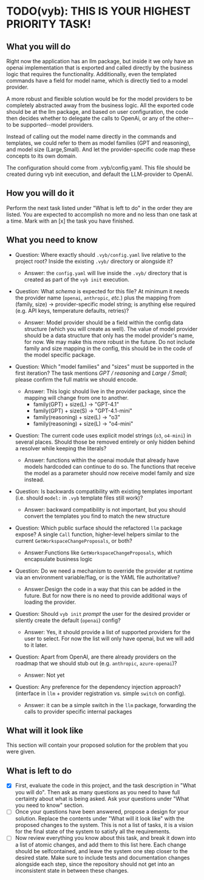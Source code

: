 # TODO(vyb): THIS IS YOUR HIGHEST PRIORITY TASK!

## What you will do
Right now the application has an llm package, but inside it we only have an openai implementation that is exported and called directly by the business logic that requires the functionality. Additionally, even the templated commands have a field for model name, which is directly tied to a model provider.

A more robust and flexible solution would be for the model providers to be completely abstracted away from the business logic. All the exported code should be at the llm package, and based on user configuration, the code then decides whether to delegate the calls to OpenAi, or any of the other--to be supported--model providers.

Instead of calling out the model name directly in the commands and templates, we could refer to them as model families (GPT and reasoning), and model size (Large,Small). And let the provider-specific code map these concepts to its own domain.

The configuration should come from .vyb/config.yaml. This file should be created during vyb init execution, and default the LLM-provider to OpenAI.

## How you will do it
Perform the next task listed under "What is left to do" in the order they are listed. 
You are expected to accomplish no more and no less than one task at a time.
Mark with an [x] the task you have finished.

## What you need to know
- Question: Where exactly should `.vyb/config.yaml` live relative to the
  project root?  Inside the existing `.vyb/` directory or alongside it?
  - Answer: the `config.yaml` will live inside the `.vyb/` directory that is created as part of the `vyb init` execution.

- Question: What *schema* is expected for this file?  At minimum it needs
  the provider name (`openai`, `anthropic`, *etc.*) plus the mapping from
  (family, size) → provider-specific model string; is anything else
  required (e.g. API keys, temperature defaults, retries)?
  - Answer: Model provider should be a field within the config data structure (which you will create as well). The value of model provider should be a data structure that only has the model provider's name, for now. We may make this more robust in the future. Do not include family and size mapping in the config, this should be in the code of the model specific package.

- Question: Which "model families" and "sizes" must be supported in the
  first iteration?  The task mentions *GPT / reasoning* and *Large / Small*;
  please confirm the full matrix we should encode.
  - Answer: This logic should live in the provider package, since the mapping will change from one to another.
    - family(GPT) + size(L) -> "GPT-4.1"
    - family(GPT) + size(S) -> "GPT-4.1-mini"
    - family(reasoning) + size(L) -> "o3"
    - family(reasoning) + size(L) -> "o4-mini" 

- Question: The current code uses explicit model strings (`o3`, `o4-mini`)
  in several places.  Should those be removed entirely or only hidden
  behind a resolver while keeping the literals?
  - Answer: functions within the openai module that already have models hardcoded can continue to do so. The functions that receive the model as a parameter should now receive model family and size instead. 

- Question: Is backwards compatibility with existing templates important
  (i.e. should `model:` in `.vyb` template files still work)?
  - Answer: backward compatibility is not important, but you should convert the templates you find to match the new structure

- Question: Which public surface should the refactored `llm` package
  expose?  A single `Call` function, higher-level helpers similar to the
  current `GetWorkspaceChangeProposals`, or both?
  - Answer:Functions like `GetWorkspaceChangeProposals`, which encapsulate business logic

- Question: Do we need a mechanism to override the provider at runtime
  via an environment variable/flag, or is the YAML file authoritative?
  - Answer:Design the code in a way that this can be added in the future. But for now there is no need to provide additional ways of loading the provider.

- Question: Should `vyb init` *prompt* the user for the desired provider
  or silently create the default (`openai`) config?
  - Answer: Yes, it should provide a list of supported providers for the user to select. For now the list will only have openai, but we will add to it later.

- Question: Apart from OpenAI, are there already providers on the roadmap
  that we should stub out (e.g. `anthropic`, `azure-openai`)?
  - Answer: Not yet

- Question: Any preference for the dependency injection approach?
  (interface in `llm` + provider registration vs. simple `switch` on
  config).
  - Answer: it can be a simple switch in the `llm` package, forwarding the calls to provider specific internal packages

## What will it look like
This section will contain your proposed solution for the problem that you were given. 

## What is left to do
- [x] First, evaluate the code in this project, and the task description in "What you will do". Then ask as many questions as you need to have full certainty about what is being asked. Ask your questions under "What you need to know" section.
- [ ] Once your questions have been answered, propose a design for your solution. Replace the contents under "What will it look like" with the proposed changes to the system. This is not a list of tasks, it is a vision for the final state of the system to satisfy all the requirements.
- [ ] Now review everything you know about this task, and break it down into a list of atomic changes, and add them to this list here. Each change should be selfcontained, and leave the system one step closer to the desired state. Make sure to include tests and documentation changes alongside each step, since the repository should not get into an inconsistent state in between these changes. 
